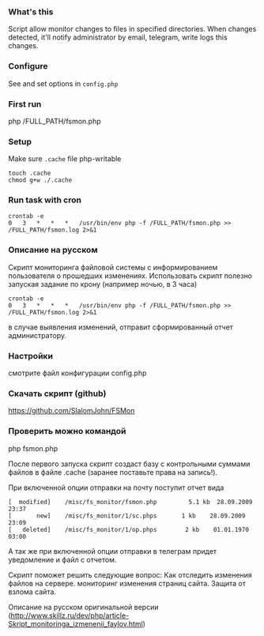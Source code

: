 ### What's this

Script allow monitor changes to files in specified directories.
When changes detected, it'll notify administrator by email, telegram, write logs
this changes.

### Configure

See and set options in `config.php`

### First run
php /FULL_PATH/fsmon.php

### Setup

Make sure `.cache` file php-writable
```
touch .cache
chmod g+w ./.cache
```

### Run task with cron

```
crontab -e
0 	3 	* 	* 	* 	/usr/bin/env php -f /FULL_PATH/fsmon.php >> /FULL_PATH/fsmon.log 2>&1 
```


### Описание на русском

Скрипт мониторинга файловой системы с информированием пользователя о прошедших изменениях.
Использовать скрипт полезно запуская задание по крону (например ночью, в 3 часа)

```
crontab -e
0   3   *   *   *   /usr/bin/env php -f /FULL_PATH/fsmon.php >> /FULL_PATH/fsmon.log 2>&1 
```

в случае выявления изменений, отправит сформированный отчет администратору.

### Настройки
смотрите файл конфигурации config.php

### Скачать скрипт (github)
https://github.com/SlalomJohn/FSMon

### Проверить можно командой
php fsmon.php

После первого запуска скрипт создаст базу с контрольными суммами файлов в файле .cache (заранее поставьте права на запись!).

При включенной опции отправки на почту поступит отчет вида
```
[  modified]    /misc/fs_monitor/fsmon.php         5.1 kb  28.09.2009 23:37
[       new]    /misc/fs_monitor/1/sc.phps       1 kb    28.09.2009 23:09
[   deleted]    /misc/fs_monitor/1/op.phps        2 kb    01.01.1970 03:00
```

А так же при включенной опции отправки в телеграм придет уведомление и файл с отчетом.

Скрипт поможет решить следующие вопрос:
Как отследить изменения файлов на сервере. мониторинг изменения страниц сайта.
Защита от взлома сайта.

Описание на русском оригинальной версии (http://www.skillz.ru/dev/php/article-Skript_monitoringa_izmenenii_faylov.html)
